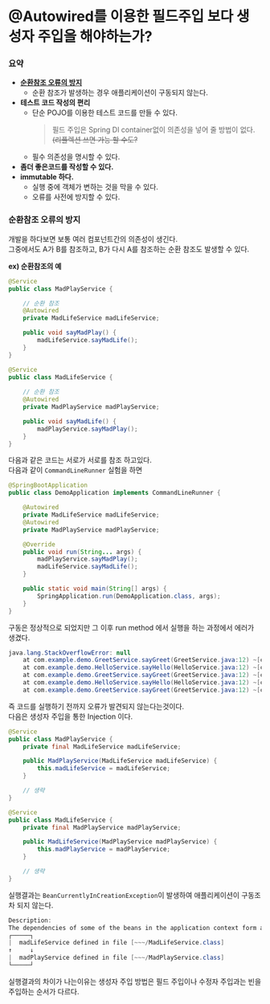 # @Autowired를 이용한 필드주입 보다 생성자 주입을 해야하는가?
### 요약
- [**순환참조 오류의 방지**](#순환참조-오류의-방지)
    - 순환 참조가 발생하는 경우 애플리케이션이 구동되지 않는다.
- **테스트 코드 작성의 편리**
    - 단순 POJO를 이용한 테스트 코드를 만들 수 있다.
        > 필드 주입은 Spring DI container없이 의존성을 넣어 줄 방법이 없다. ~~(리플렉션 쓰면 가능 할 수도?~~
    - 필수 의존성을 명시할 수 있다.
- **좀더 좋은코드를 작성할 수 있다.**
- **immutable 하다.**
    - 실행 중에 객체가 변하는 것을 막을 수 있다.  
    - 오류를 사전에 방지할 수 있다.

### 순환참조 오류의 방지
개발을 하다보면 보통 여러 컴포넌트간의 의존성이 생긴다.  
그중에서도 A가 B를 참조하고, B가 다시 A를 참조하는 순환 참조도 발생할 수 있다.  

**ex) 순환참조의 예**  
```java
@Service
public class MadPlayService {

    // 순환 참조
    @Autowired
    private MadLifeService madLifeService;

    public void sayMadPlay() {
        madLifeService.sayMadLife();
    }
}

@Service
public class MadLifeService {
    
    // 순환 참조
    @Autowired
    private MadPlayService madPlayService;

    public void sayMadLife() {
        madPlayService.sayMadPlay();
    }
}
```
다음과 같은 코드는 서로가 서로를 참조 하고있다.  
다음과 같이 ``CommandLineRunner`` 실험을 하면
```java
@SpringBootApplication
public class DemoApplication implements CommandLineRunner {

    @Autowired
    private MadLifeService madLifeService;
    @Autowired
    private MadPlayService madPlayService;

    @Override
    public void run(String... args) {
        madPlayService.sayMadPlay();
        madLifeService.sayMadLife();
    }

    public static void main(String[] args) {
        SpringApplication.run(DemoApplication.class, args);
    }
}
```
구동은 정상적으로 되었지만 그 이후 run method 에서 실행을 하는 과정에서 에러가 생겼다.
```java
java.lang.StackOverflowError: null
	at com.example.demo.GreetService.sayGreet(GreetService.java:12) ~[classes/:na]
	at com.example.demo.HelloService.sayHello(HelloService.java:12) ~[classes/:na]
	at com.example.demo.GreetService.sayGreet(GreetService.java:12) ~[classes/:na]
	at com.example.demo.HelloService.sayHello(HelloService.java:12) ~[classes/:na]
	at com.example.demo.GreetService.sayGreet(GreetService.java:12) ~[classes/:na]
```
즉 코드를 실행하기 전까지 오류가 발견되지 않는다는것이다.  
다음은 생성자 주입을 통한 Injection 이다.

```java
@Service
public class MadPlayService {
    private final MadLifeService madLifeService;

    public MadPlayService(MadLifeService madLifeService) {
        this.madLifeService = madLifeService;
    }

    // 생략
}

@Service
public class MadLifeService {
    private final MadPlayService madPlayService;

    public MadLifeService(MadPlayService madPlayService) {
        this.madPlayService = madPlayService;
    }

    // 생략
}

```
실행결과는 ``BeanCurrentlyInCreationException``이 발생하여 애플리케이션이 구동조차 되지 않는다.
```java
Description:
The dependencies of some of the beans in the application context form a cycle:
┌─────┐
|  madLifeService defined in file [~~~/MadLifeService.class]
↑     ↓
|  madPlayService defined in file [~~~/MadPlayService.class]
└─────┘
```
실행결과의 차이가 나는이유는 생성자 주입 방법은 필드 주입이나 수정자 주입과는 빈을 주입하는 순서가 다르다.